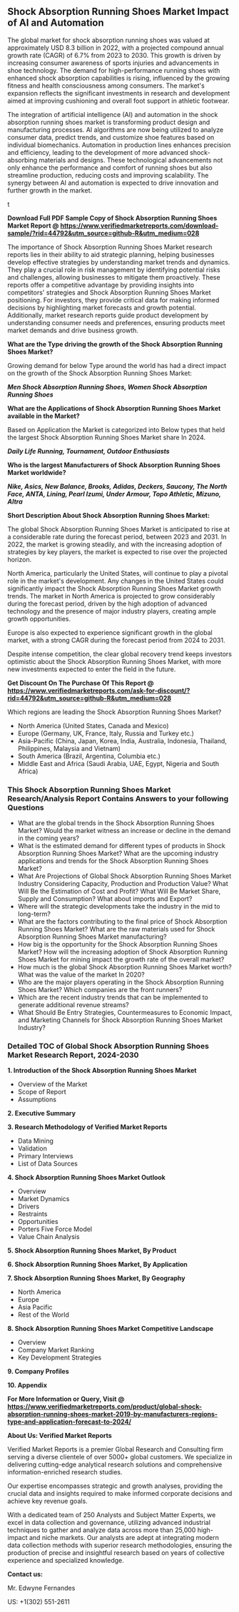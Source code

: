 <h2>Shock Absorption Running Shoes Market Impact of AI and Automation</h2><p>The global market for shock absorption running shoes was valued at approximately USD 8.3 billion in 2022, with a projected compound annual growth rate (CAGR) of 6.7% from 2023 to 2030. This growth is driven by increasing consumer awareness of sports injuries and advancements in shoe technology. The demand for high-performance running shoes with enhanced shock absorption capabilities is rising, influenced by the growing fitness and health consciousness among consumers. The market's expansion reflects the significant investments in research and development aimed at improving cushioning and overall foot support in athletic footwear.</p><p>The integration of artificial intelligence (AI) and automation in the shock absorption running shoes market is transforming product design and manufacturing processes. AI algorithms are now being utilized to analyze consumer data, predict trends, and customize shoe features based on individual biomechanics. Automation in production lines enhances precision and efficiency, leading to the development of more advanced shock-absorbing materials and designs. These technological advancements not only enhance the performance and comfort of running shoes but also streamline production, reducing costs and improving scalability. The synergy between AI and automation is expected to drive innovation and further growth in the market.</p>t</p><p id="" class=""><strong>Download Full PDF Sample Copy of Shock Absorption Running Shoes Market Report @ <a href="https://www.verifiedmarketreports.com/download-sample/?rid=44792&utm_source=github-R&utm_medium=028" target="_blank">https://www.verifiedmarketreports.com/download-sample/?rid=44792&utm_source=github-R&utm_medium=028</a></strong></p><p>The importance of&nbsp;Shock Absorption Running Shoes Market research reports lies in their ability to aid strategic planning, helping businesses develop effective strategies by understanding market trends and dynamics. They play a crucial role in risk management by identifying potential risks and challenges, allowing businesses to mitigate them proactively. These reports offer a competitive advantage by providing insights into competitors' strategies and Shock Absorption Running Shoes Market positioning. For investors, they provide critical data for making informed decisions by highlighting market forecasts and growth potential. Additionally, market research reports guide product development by understanding consumer needs and preferences, ensuring products meet market demands and drive business growth.</p><p><strong>What are the&nbsp;Type driving the growth of the Shock Absorption Running Shoes Market?</strong></p><p id="" class="">Growing demand for below Type around the world has had a direct impact on the growth of the Shock Absorption Running Shoes Market:</p><em><strong>Men Shock Absorption Running Shoes, Women Shock Absorption Running Shoes</strong></em></p><strong>What are the&nbsp;Applications&nbsp;of Shock Absorption Running Shoes Market available in the Market?</strong></p><p id="" class="">Based on Application the Market is categorized into Below types that held the largest Shock Absorption Running Shoes Market share In 2024.</p><em><strong>Daily Life Running, Tournament, Outdoor Enthusiasts</strong></em></p><strong>Who is the largest Manufacturers of Shock Absorption Running Shoes Market worldwide?</strong></p><p><em><strong>Nike, Asics, New Balance, Brooks, Adidas, Deckers, Saucony, The North Face, ANTA, Lining, Pearl Izumi, Under Armour, Topo Athletic, Mizuno, Altra</strong></em></p><p id="" class=""><strong>Short Description About Shock Absorption Running Shoes Market:</strong></p><p>The global Shock Absorption Running Shoes Market is anticipated to rise at a considerable rate during the forecast period, between 2023 and 2031. In 2022, the market is growing steadily, and with the increasing adoption of strategies by key players, the market is expected to rise over the projected horizon.</p><p>North America, particularly the United States, will continue to play a pivotal role in the market's development. Any changes in the United States could significantly impact the Shock Absorption Running Shoes Market growth trends. The market in North America is projected to grow considerably during the forecast period, driven by the high adoption of advanced technology and the presence of major industry players, creating ample growth opportunities.</p><p>Europe is also expected to experience significant growth in the global market, with a strong CAGR during the forecast period from 2024 to 2031.</p><p>Despite intense competition, the clear global recovery trend keeps investors optimistic about the Shock Absorption Running Shoes Market, with more new investments expected to enter the field in the future.</p><p id="" class=""><strong>Get Discount On The Purchase Of This Report @ <a href="https://www.verifiedmarketreports.com/ask-for-discount/?rid=44792&utm_source=github-R&utm_medium=028" target="_blank">https://www.verifiedmarketreports.com/ask-for-discount/?rid=44792&utm_source=github-R&utm_medium=028</a></strong></p>Which regions are leading the Shock Absorption Running Shoes Market?</p><ul><li>North America (United States, Canada and Mexico)</li><li>Europe (Germany, UK, France, Italy, Russia and Turkey etc.)</li><li>Asia-Pacific (China, Japan, Korea, India, Australia, Indonesia, Thailand, Philippines, Malaysia and Vietnam)</li><li>South America (Brazil, Argentina, Columbia etc.)</li><li>Middle East and Africa (Saudi Arabia, UAE, Egypt, Nigeria and South Africa)</li></ul><h3 id="" class="">This Shock Absorption Running Shoes Market Research/Analysis Report Contains Answers to your following Questions</h3><ul><li>What are the global trends in the Shock Absorption Running Shoes Market? Would the market witness an increase or decline in the demand in the coming years?</li><li>What is the estimated demand for different types of products in Shock Absorption Running Shoes Market? What are the upcoming industry applications and trends for the Shock Absorption Running Shoes Market?</li><li>What Are Projections of Global Shock Absorption Running Shoes Market Industry Considering Capacity, Production and Production Value? What Will Be the Estimation of Cost and Profit? What Will Be Market Share, Supply and Consumption? What about imports and Export?</li><li>Where will the strategic developments take the industry in the mid to long-term?</li><li>What are the factors contributing to the final price of Shock Absorption Running Shoes Market? What are the raw materials used for Shock Absorption Running Shoes Market manufacturing?</li><li>How big is the opportunity for the Shock Absorption Running Shoes Market? How will the increasing adoption of Shock Absorption Running Shoes Market for mining impact the growth rate of the overall market?</li><li>How much is the global Shock Absorption Running Shoes Market worth? What was the value of the market In 2020?</li><li>Who are the major players operating in the Shock Absorption Running Shoes Market? Which companies are the front runners?</li><li>Which are the recent industry trends that can be implemented to generate additional revenue streams?</li><li>What Should Be Entry Strategies, Countermeasures to Economic Impact, and Marketing Channels for Shock Absorption Running Shoes Market Industry?</li></ul><h3 id="" class="">Detailed TOC of Global Shock Absorption Running Shoes Market Research Report, 2024-2030</h3><p id="" class=""><strong>1. Introduction of the Shock Absorption Running Shoes Market</strong></p><ul><li>Overview of the Market</li><li>Scope of Report</li><li>Assumptions</li></ul><p id="" class=""><strong>2. Executive Summary</strong></p><p id="" class=""><strong>3. Research Methodology of Verified Market Reports</strong></p><ul><li>Data Mining</li><li>Validation</li><li>Primary Interviews</li><li>List of Data Sources</li></ul><p id="" class=""><strong>4. Shock Absorption Running Shoes Market Outlook</strong></p><ul><li>Overview</li><li>Market Dynamics</li><li>Drivers</li><li>Restraints</li><li>Opportunities</li><li>Porters Five Force Model</li><li>Value Chain Analysis</li></ul><p id="" class=""><strong>5. Shock Absorption Running Shoes Market, By Product</strong></p><p id="" class=""><strong>6. Shock Absorption Running Shoes Market, By Application</strong></p><p id="" class=""><strong>7. Shock Absorption Running Shoes Market, By Geography</strong></p><ul><li>North America</li><li>Europe</li><li>Asia Pacific</li><li>Rest of the World</li></ul><p id="" class=""><strong>8. Shock Absorption Running Shoes Market Competitive Landscape</strong></p><ul><li>Overview</li><li>Company Market Ranking</li><li>Key Development Strategies</li></ul><p id="" class=""><strong>9. Company Profiles</strong></p><p id="" class=""><strong>10. Appendix</strong></p><p id="" class=""><strong>For More Information or Query, Visit @ <a href="https://www.verifiedmarketreports.com/product/global-shock-absorption-running-shoes-market-2019-by-manufacturers-regions-type-and-application-forecast-to-2024/" target="_blank">https://www.verifiedmarketreports.com/product/global-shock-absorption-running-shoes-market-2019-by-manufacturers-regions-type-and-application-forecast-to-2024/</a></strong></p><p id="" class=""><strong>About Us: Verified Market Reports</strong></p><p id="" class="">Verified Market Reports is a premier Global Research and Consulting firm serving a diverse clientele of over 5000+ global customers. We specialize in delivering cutting-edge analytical research solutions and comprehensive information-enriched research studies.</p><p id="" class="">Our expertise encompasses strategic and growth analyses, providing the crucial data and insights required to make informed corporate decisions and achieve key revenue goals.</p><p id="" class="">With a dedicated team of 250 Analysts and Subject Matter Experts, we excel in data collection and governance, utilizing advanced industrial techniques to gather and analyze data across more than 25,000 high-impact and niche markets. Our analysts are adept at integrating modern data collection methods with superior research methodologies, ensuring the production of precise and insightful research based on years of collective experience and specialized knowledge.</p><p id="" class=""><strong>Contact us:</strong></p><p id="" class="">Mr. Edwyne Fernandes</p><p id="" class="">US: +1(302) 551-2611</p>